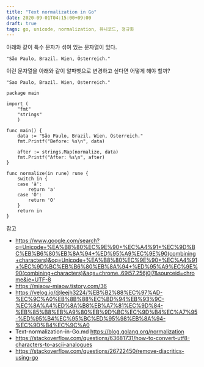 ```yaml
---
title: "Text normalization in Go"
date: 2020-09-01T04:15:00+09:00
draft: true
tags: go, unicode, normalization, 유니코드, 정규화
---
```


아래와 같이 특수 문자가 섞여 있는 문자열이 있다.

```"São Paulo, Brazil. Wien, Österreich."```

이런 문자열을 아래와 같이 알파벳으로 변경하고 싶다면 어떻게 해야 할까?

```"Sao Paulo, Brazil. Wien, Osterreich."``` 

```
package main

import (
    "fmt"
    "strings"
    )

func main() {
    data := "São Paulo, Brazil. Wien, Österreich."
    fmt.Printf("Before: %s\n", data)
    
    after := strings.Map(normalize, data)
    fmt.Printf("After: %s\n", after)
}

func normalize(in rune) rune {
    switch in {
    case 'ã':
        return 'a'
    case 'Ö':
        return 'O'
    }
    return in
}
```

참고

- https://www.google.com/search?q=Unicode+%EA%B8%80%EC%9E%90+%EC%A4%91+%EC%9D%BC%EB%B6%80%EB%8A%94+%ED%95%A9%EC%9E%90(combining+characters)&oq=Unicode+%EA%B8%80%EC%9E%90+%EC%A4%91+%EC%9D%BC%EB%B6%80%EB%8A%94+%ED%95%A9%EC%9E%90(combining+characters)&aqs=chrome..69i57.256j0j7&sourceid=chrome&ie=UTF-8
- https://miaow-miaow.tistory.com/36
- https://velog.io/@leejh3224/%EB%B2%88%EC%97%AD-%EC%9C%A0%EB%8B%88%EC%BD%94%EB%93%9C-%EC%8A%A4%ED%8A%B8%EB%A7%81%EC%9D%84-%EB%85%B8%EB%A9%80%EB%9D%BC%EC%9D%B4%EC%A7%95-%ED%95%B4%EC%95%BC%ED%95%98%EB%8A%94-%EC%9D%B4%EC%9C%A0
- Text-normalization-in-Go.md https://blog.golang.org/normalization
- https://stackoverflow.com/questions/63681731/how-to-convert-utf8-characters-to-ascii-analogues
- https://stackoverflow.com/questions/26722450/remove-diacritics-using-go
